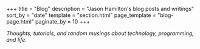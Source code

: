 +++
title = "Blog"
description = "Jason Hamilton's blog posts and writings"
sort_by = "date"
template = "section.html"
page_template = "blog-page.html"
paginate_by = 10
+++

*Thoughts, tutorials, and random musings about technology, programming, and life.*